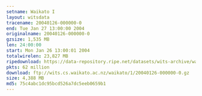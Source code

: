 ```yaml
---
setname: Waikato I
layout: witsdata
tracename: 20040126-000000-0
end: Tue Jan 27 13:00:00 2004
originalname: 20040126-000000-0
gzsize: 1,535 MB
len: 24:00:00
start: Mon Jan 26 13:00:01 2004
totalwirelen: 23,827 MB
ripedownload: https://data-repository.ripe.net/datasets/wits-archive/waikato/1/20040126-000000-0.gz
pkts: 62 million
download: ftp://wits.cs.waikato.ac.nz/waikato/1/20040126-000000-0.gz
size: 4,388 MB
md5: 75c4abc1dc95bcd526a7dc5eeb0659b1
---
```

